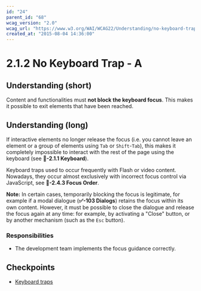```yaml
---
id: "24"
parent_id: "68"
wcag_version: "2.0"
wcag_url: "https://www.w3.org/WAI/WCAG22/Understanding/no-keyboard-trap.html"
created_at: "2015-08-04 14:36:00"
---
```


# 2.1.2 No Keyboard Trap - A

## Understanding (short)

Content and functionalities must **not block the keyboard focus**. This makes it possible to exit elements that have been reached.

## Understanding (long)

If interactive elements no longer release the focus (i.e. you cannot leave an element or a group of elements using `Tab` or `Shift`-`Tab`), this makes it completely impossible to interact with the rest of the page using the keyboard (see **📜-2.1.1 Keyboard**).

Keyboard traps used to occur frequently with Flash or video content. Nowadays, they occur almost exclusively with incorrect focus control via JavaScript, see **📜-2.4.3 Focus Order**.

**Note:** In certain cases, temporarily blocking the focus is legitimate, for example if a modal dialogue (**✅-103 Dialogs**) retains the focus within its own content. However, it must be possible to close the dialogue and release the focus again at any time: for example, by activating a "Close" button, or by another mechanism (such as the `Esc` button).

### Responsibilities

- The development team implements the focus guidance correctly.

## Checkpoints

- [Keyboard traps](keyboard-traps)
